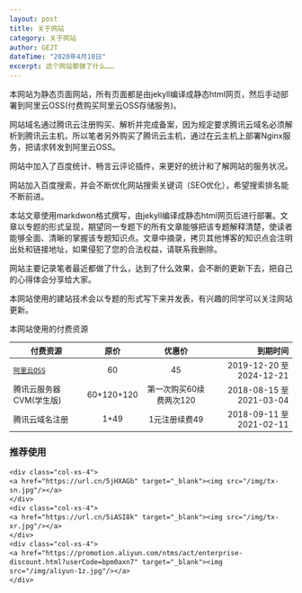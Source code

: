 ```yaml
---
layout: post
title: 关于网站
category: 关于网站
author: GEJT
dateTime: "2020年4月10日"
excerpt: 这个网站都做了什么……
---
```


本网站为静态页面网站，所有页面都是由jekyll编译成静态html网页，然后手动部署到阿里云OSS(付费购买阿里云OSS存储服务)。

网站域名通过腾讯云注册购买、解析并完成备案，因为规定要求腾讯云域名必须解析到腾讯云主机，所以笔者另外购买了腾讯云主机，通过在云主机上部署Nginx服务，把请求转发到阿里云OSS。

网站中加入了百度统计、畅言云评论插件，来更好的统计和了解网站的服务状况。

网站加入百度搜索，并会不断优化网站搜索关键词（SEO优化），希望搜索排名能不断前进。

本站文章使用markdwon格式撰写，由jekyll编译成静态html网页后进行部署。文章以专题的形式呈现，期望同一专题下的所有文章能够把该专题解释清楚，使读者能够全面、清晰的掌握该专题知识点。文章中摘录，拷贝其他博客的知识点会注明出处和链接地址，如果侵犯了您的合法权益，请联系我删除。

网站主要记录笔者最近都做了什么，达到了什么效果，会不断的更新下去，把自己的心得体会分享给大家。

本网站使用的建站技术会以专题的形式写下来并发表，有兴趣的同学可以关注网站更新。

本网站使用的付费资源

付费资源|原价|优惠价|到期时间
---|:--:|:--:|---:
[`阿里云OSS`](https://www.aliyun.com/minisite/goods?userCode=bpm0axn7)|60|45|2019-12-20 至 2024-12-21
腾讯云服务器CVM(学生版)|60+120+120|第一次购买60续费两次120|2018-08-15 至 2021-03-04
腾讯云域名注册|1+49|1元注册续费49|2018-09-11 至 2021-02-11

### 推荐使用
<div class="row">
	
	<div class="col-xs-4">
	<a href="https://url.cn/5jHXAGb" target="_blank"><img src="/img/tx-sn.jpg"/></a>
	</div>
	<div class="col-xs-4">
	<a href="https://url.cn/5iASI8k" target="_blank"><img src="/img/tx-xr.jpg"/></a>
	</div>
	<div class="col-xs-4">
	<a href="https://promotion.aliyun.com/ntms/act/enterprise-discount.html?userCode=bpm0axn7" target="_blank"><img src="/img/aliyun-1z.jpg"/></a>
	</div>
</div>










